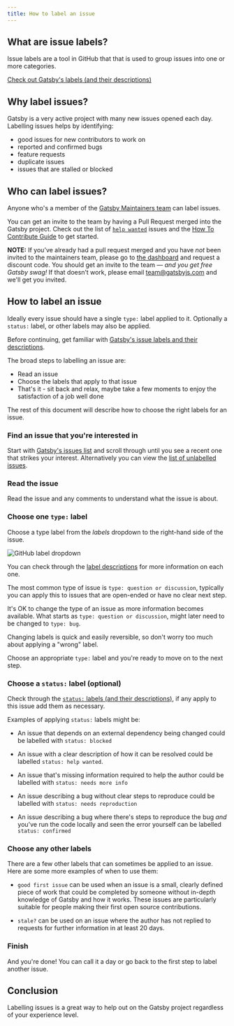 ```yaml
---
title: How to label an issue
---
```


## What are issue labels?

Issue labels are a tool in GitHub that that is used to group issues into one or more categories.

[Check out Gatsby's labels (and their descriptions)](https://github.com/gatsbyjs/gatsby/issues/labels)

## Why label issues?

Gatsby is a very active project with many new issues opened each day. Labelling issues helps by identifying:

- good issues for new contributors to work on
- reported and confirmed bugs
- feature requests
- duplicate issues
- issues that are stalled or blocked

## Who can label issues?

Anyone who's a member of the [Gatsby Maintainers team](https://github.com/orgs/gatsbyjs/teams/maintainers) can label issues.

You can get an invite to the team by having a Pull Request merged into the Gatsby project. Check out the list of [`help wanted`](https://github.com/gatsbyjs/gatsby/labels/%F0%9F%93%8D%20status%3A%20help%20wanted) issues and the [How To Contribute Guide](/docs/how-to-contribute/) to get started.

**NOTE:** If you’ve already had a pull request merged and you have _not_ been invited to the maintainers team, please go to [the dashboard](https://store.gatsbyjs.org/account/dashboard) and request a discount code. You should get an invite to the team — _and you get free Gatsby swag!_ If that doesn’t work, please email team@gatsbyjs.com and we'll get you invited.

## How to label an issue

Ideally every issue should have a single `type:` label applied to it. Optionally a `status:` label, or other labels may also be applied.

Before continuing, get familiar with [Gatsby's issue labels and their descriptions](https://github.com/gatsbyjs/gatsby/issues/labels).

The broad steps to labelling an issue are:

- Read an issue
- Choose the labels that apply to that issue
- That's it - sit back and relax, maybe take a few moments to enjoy the satisfaction of a job well done

The rest of this document will describe how to choose the right labels for an issue.

### Find an issue that you're interested in

Start with [Gatsby's issues list](https://github.com/gatsbyjs/gatsby/issues) and scroll through until you see a recent one that strikes your interest. Alternatively you can view the [list of unlabelled issues](https://github.com/gatsbyjs/gatsby/issues?q=is%3Aopen+is%3Aissue+no%3Alabel).

### Read the issue

Read the issue and any comments to understand what the issue is about.

### Choose one `type:` label

Choose a type label from the _labels_ dropdown to the right-hand side of the issue.

![GitHub label dropdown](./images/github-label-list.png)

You can check through the [label descriptions](https://github.com/gatsbyjs/gatsby/issues/labels) for more information on each one.

The most common type of issue is `type: question or discussion`, typically you can apply this to issues that are open-ended or have no clear next step.

It's OK to change the type of an issue as more information becomes available. What starts as `type: question or discussion`, might later need to be changed to `type: bug`.

Changing labels is quick and easily reversible, so don't worry too much about applying a "wrong" label.

Choose an appropriate `type:` label and you're ready to move on to the next step.

### Choose a `status:` label (optional)

Check through the [`status:` labels (and their descriptions)](https://github.com/gatsbyjs/gatsby/issues/labels), if any apply to this issue add them as necessary.

Examples of applying `status:` labels might be:

- An issue that depends on an external dependency being changed could be labelled with `status: blocked`

- An issue with a clear description of how it can be resolved could be labelled `status: help wanted`.

- An issue that's missing information required to help the author could be labelled with `status: needs more info`

- An issue describing a bug without clear steps to reproduce could be labelled with `status: needs reproduction`

- An issue describing a bug where there's steps to reproduce the bug _and_ you've run the code locally and seen the error yourself can be labelled `status: confirmed`

### Choose any other labels

There are a few other labels that can sometimes be applied to an issue. Here are some more examples of when to use them:

- `good first issue` can be used when an issue is a small, clearly defined piece of work that could be completed by someone without in-depth knowledge of Gatsby and how it works. These issues are particularly suitable for people making their first open source contributions.

- `stale?` can be used on an issue where the author has not replied to requests for further information in at least 20 days.

### Finish

And you're done! You can call it a day or go back to the first step to label another issue.

## Conclusion

Labelling issues is a great way to help out on the Gatsby project regardless of your experience level.

